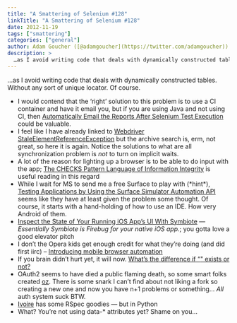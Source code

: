 ```yaml
---
title: "A Smattering of Selenium #128"
linkTitle: "A Smattering of Selenium #128"
date: 2012-11-19
tags: ["smattering"]
categories: ["general"]
author: Adam Goucher ([@adamgoucher](https://twitter.com/adamgoucher))
description: >
  …as I avoid writing code that deals with dynamically constructed tables.
---
```


…as I avoid writing code that deals with dynamically constructed tables. Without any sort of unique locator. Of course.

*   I would contend that the ‘right’ solution to this problem is to use a CI container and have it email you, but if you are using Java and not using CI, then [Automatically Email the Reports After Selenium Test Execution](http://assertselenium.com/2012/11/13/emailable-reports-for-selenium-scripts/) could be valuable.
*   I feel like I have already linked to [Webdriver StaleElementReferenceException](http://www.jeromemueller.ch/archives/311/webdriver-staleelementreferenceexception) but the archive search is, erm, not great, so here it is again. Notice the solutions to what are all synchronization problem is _not_ to turn on implicit waits.
*   A lot of the reason for lighting up a browser is to be able to do input with the app; [The CHECKS Pattern Language of Information Integrity](http://c2.com/ppr/checks.html) is useful reading in this regard
*   While I wait for MS to send me a free Surface to play with (\*hint\*), [Testing Applications by Using the Surface Simulator Automation API](http://msdn.microsoft.com/en-us/library/ee804820(v=Surface.10).aspx) seems like they have at least given the problem some thought. Of course, it starts with a hand-holding of how to use an IDE. How very Android of them.
*   [Inspect the State of Your Running iOS App’s UI With Symbiote](http://blog.thepete.net/blog/2011/05/01/inspect-state-of-our-running-ios-apps/) — _Essentially Symbiote is Firebug for your native iOS app._; you gotta love a good elevator pitch
*   I don’t the Opera kids get enough credit for what they’re doing (and did first iirc) – [Introducing mobile browser automation](http://dev.opera.com/articles/view/introducing-mobile-browser-automation/)
*   If you brain didn’t hurt yet, it will now. [What’s the difference if “<meta http-equiv="X-UA-Compatible" content="IE=edge">" exists or not?](http://stackoverflow.com/questions/6771258/whats-the-difference-if-meta-http-equiv-x-ua-compatible-content-ie-edge)
*   OAuth2 seems to have died a public flaming death, so some smart folks created [oz](https://github.com/hueniverse/oz). There is some snark I can’t find about not liking a fork so creating a new one and now you have n+1 problems or something… _All_ auth system suck BTW.
*   [Ivoire](https://github.com/Julian/Ivoire) has some RSpec goodies — but in Python
*   What? You’re not using data-\* attributes yet? Shame on you…